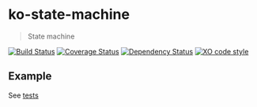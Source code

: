 # ko-state-machine

> State machine

[![Build Status](https://travis-ci.org/futpib/ko-state-machine.svg?branch=master)](https://travis-ci.org/futpib/ko-state-machine) [![Coverage Status](https://coveralls.io/repos/github/futpib/ko-state-machine/badge.svg?branch=master)](https://coveralls.io/github/futpib/ko-state-machine?branch=master) [![Dependency Status](https://dependencyci.com/github/futpib/ko-state-machine/badge)](https://dependencyci.com/github/futpib/ko-state-machine) [![XO code style](https://img.shields.io/badge/code_style-XO-5ed9c7.svg)](https://github.com/sindresorhus/xo)

## Example

See [tests](https://github.com/futpib/ko-state-machine/blob/master/index.test.js)
